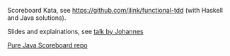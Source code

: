 Scoreboard Kata, see https://github.com/jlink/functional-tdd (with Haskell and Java solutions).

Slides and explainations, see [talk by Johannes](https://entwicklertag.de/frankfurt/2017/testgetriebene-entwicklung-bei-funktionalem-code-alles-gleich-oder-alles-anders)

[Pure Java Scoreboard repo](https://github.com/rjayasinghe/pure-java-scoreboard)
